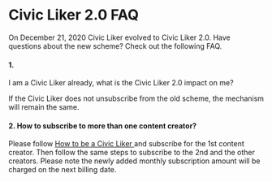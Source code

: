 # Civic Liker 2.0 FAQ

On December 21, 2020 Civic Liker evolved to Civic Liker 2.0. Have questions about the new scheme? Check out the following FAQ.

#### 1. I am a Civic Liker already, what is the Civic Liker 2.0 impact on me?

If the Civic Liker does not unsubscribe from the old scheme, the mechanism will remain the same.

#### 2. How to subscribe to more than one content creator?

Please follow [How to be a Civic Liker](https://docs.like.co/user-guide/civic-liker/be-a-civic-liker) and subscribe for the 1st content creator. Then follow the same steps  to subscribe to the 2nd and the other creators. Please note the newly added monthly subscription amount will be charged on the next billing date.

